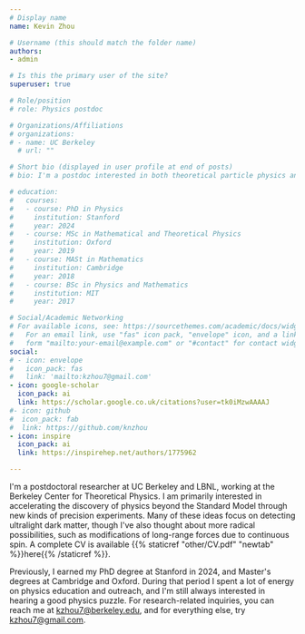 ```yaml
---
# Display name
name: Kevin Zhou

# Username (this should match the folder name)
authors:
- admin

# Is this the primary user of the site?
superuser: true

# Role/position
# role: Physics postdoc

# Organizations/Affiliations
# organizations:
# - name: UC Berkeley
  # url: ""

# Short bio (displayed in user profile at end of posts)
# bio: I'm a postdoc interested in both theoretical particle physics and new experiments to test it.

# education:
#   courses:
#   - course: PhD in Physics
#     institution: Stanford
#     year: 2024
#   - course: MSc in Mathematical and Theoretical Physics
#     institution: Oxford
#     year: 2019
#   - course: MASt in Mathematics
#     institution: Cambridge
#     year: 2018
#   - course: BSc in Physics and Mathematics
#     institution: MIT
#     year: 2017

# Social/Academic Networking
# For available icons, see: https://sourcethemes.com/academic/docs/widgets/#icons
#   For an email link, use "fas" icon pack, "envelope" icon, and a link in the
#   form "mailto:your-email@example.com" or "#contact" for contact widget.
social:
# - icon: envelope
#   icon_pack: fas
#   link: 'mailto:kzhou7@gmail.com'
- icon: google-scholar
  icon_pack: ai
  link: https://scholar.google.co.uk/citations?user=tk0iMzwAAAAJ
#- icon: github
#  icon_pack: fab
#  link: https://github.com/knzhou
- icon: inspire
  icon_pack: ai
  link: https://inspirehep.net/authors/1775962

---
```


I'm a postdoctoral researcher at UC Berkeley and LBNL, working at the Berkeley Center for Theoretical Physics. I am primarily interested in accelerating the discovery of physics beyond the Standard Model through new kinds of precision experiments. Many of these ideas focus on detecting ultralight dark matter, though I've also thought about more radical possibilities, such as modifications of long-range forces due to continuous spin. A complete CV is available {{% staticref "other/CV.pdf" "newtab" %}}here{{% /staticref %}}. 

Previously, I earned my PhD degree at Stanford in 2024, and Master's degrees at Cambridge and Oxford. During that period I spent a lot of energy on physics education and outreach, and I'm still always interested in hearing a good physics puzzle. For research-related inquiries, you can reach me at <a href="mailto:kzhou7@berkeley.edu">kzhou7@berkeley.edu</a>, and for everything else, try <a href="mailto:kzhou7@gmail.com">kzhou7@gmail.com</a>.